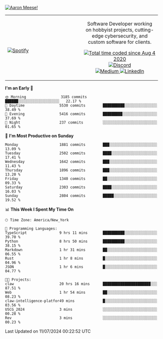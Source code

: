 [![Aaron Meese!](https://user-images.githubusercontent.com/17814535/88975338-a2aabf00-d27f-11ea-963f-8a19608716b4.png)](https://github.com/ajmeese7/readme-ascii "README ASCII")

<!-- Modified from project here: https://github.com/novatorem/novatorem -->
<table width="100%">
  <tr>
  <td width="50%">

&nbsp; <br> [![Spotify](https://ajmeese7.vercel.app/api/spotify)](https://open.spotify.com/user/ajmeese)

  </td>
  <td width="50%">
    <p align="center">
    Software Developer working on hobbyist projects, cutting-edge cybersecurity, and custom software for clients.
    </p>
    <p align="center">
      <a href="https://wakatime.com/@f726891d-3b02-46cd-9b60-e8c59f9e2b14">
        <img src="https://wakatime.com/badge/user/f726891d-3b02-46cd-9b60-e8c59f9e2b14.svg" alt="Total time coded since Aug 4 2020" title="WakaTime" />
      </a>
      <a href="http://link.aaronmeese.com/discord">
        <img src="https://img.shields.io/badge/discord-ajmeese7%234835-369?style=flat-square&logo=discord&logoColor=white&color=purple" alt="Discord" title="Discord">
      </a>
      <br />
      <a href="https://link.aaronmeese.com/medium">
        <img src="https://img.shields.io/badge/medium-ajmeese7-1DB954?style=flat-square&logo=medium&logoColor=white" alt="Medium" title="Medium">
      </a>
      <a href="https://link.aaronmeese.com/linkedin">
        <img src="https://img.shields.io/badge/linkedIn-aaronmeese-1DB954?style=flat-square&logo=linkedin&logoColor=white&color=blue" alt="LinkedIn" title="LinkedIn">
      </a>
    </p>
  </td>

</table>

[//]: <> (The `&nbsp;` is to have Aphelion take up more space)

<!--START_SECTION:waka-->
**I'm an Early 🐤** 

```text
🌞 Morning                3185 commits        ██████░░░░░░░░░░░░░░░░░░░   22.17 % 
🌆 Daytime                5530 commits        ██████████░░░░░░░░░░░░░░░   38.49 % 
🌃 Evening                5416 commits        █████████░░░░░░░░░░░░░░░░   37.69 % 
🌙 Night                  237 commits         ░░░░░░░░░░░░░░░░░░░░░░░░░   01.65 % 
```
📅 **I'm Most Productive on Sunday** 

```text
Monday                   1881 commits        ███░░░░░░░░░░░░░░░░░░░░░░   13.09 % 
Tuesday                  2502 commits        ████░░░░░░░░░░░░░░░░░░░░░   17.41 % 
Wednesday                1642 commits        ███░░░░░░░░░░░░░░░░░░░░░░   11.43 % 
Thursday                 1896 commits        ███░░░░░░░░░░░░░░░░░░░░░░   13.20 % 
Friday                   1340 commits        ██░░░░░░░░░░░░░░░░░░░░░░░   09.33 % 
Saturday                 2303 commits        ████░░░░░░░░░░░░░░░░░░░░░   16.03 % 
Sunday                   2804 commits        █████░░░░░░░░░░░░░░░░░░░░   19.52 % 
```


📊 **This Week I Spent My Time On** 

```text
🕑︎ Time Zone: America/New_York

💬 Programming Languages: 
TypeScript               9 hrs 11 mins       ██████████░░░░░░░░░░░░░░░   39.70 % 
Python                   8 hrs 50 mins       ██████████░░░░░░░░░░░░░░░   38.15 % 
Markdown                 1 hr 31 mins        ██░░░░░░░░░░░░░░░░░░░░░░░   06.55 % 
Rust                     1 hr 8 mins         █░░░░░░░░░░░░░░░░░░░░░░░░   04.96 % 
JSON                     1 hr 6 mins         █░░░░░░░░░░░░░░░░░░░░░░░░   04.77 % 

🐱‍💻 Projects: 
claw                     20 hrs 16 mins      ██████████████████████░░░   87.51 % 
Web                      1 hr 54 mins        ██░░░░░░░░░░░░░░░░░░░░░░░   08.23 % 
claw-intelligence-platfor49 mins             █░░░░░░░░░░░░░░░░░░░░░░░░   03.56 % 
USCG_2024                3 mins              ░░░░░░░░░░░░░░░░░░░░░░░░░   00.28 % 
Rev                      3 mins              ░░░░░░░░░░░░░░░░░░░░░░░░░   00.23 % 
```


 Last Updated on 11/07/2024 00:22:52 UTC
<!--END_SECTION:waka-->
